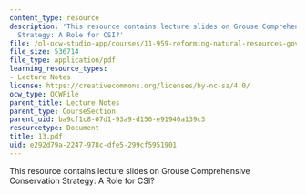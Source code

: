 ```yaml
---
content_type: resource
description: 'This resource contains lecture slides on Grouse Comprehensive Conservation
  Strategy: A Role for CSI?'
file: /ol-ocw-studio-app/courses/11-959-reforming-natural-resources-governance-failings-of-scientific-rationalism-and-alternatives-for-building-common-ground-january-iap-2007/e292d79a2247978cdfe5299cf5951901_13.pdf
file_size: 536714
file_type: application/pdf
learning_resource_types:
- Lecture Notes
license: https://creativecommons.org/licenses/by-nc-sa/4.0/
ocw_type: OCWFile
parent_title: Lecture Notes
parent_type: CourseSection
parent_uid: ba9cf1c8-07d1-93a9-d156-e91940a139c3
resourcetype: Document
title: 13.pdf
uid: e292d79a-2247-978c-dfe5-299cf5951901
---
```

This resource contains lecture slides on Grouse Comprehensive Conservation Strategy: A Role for CSI?